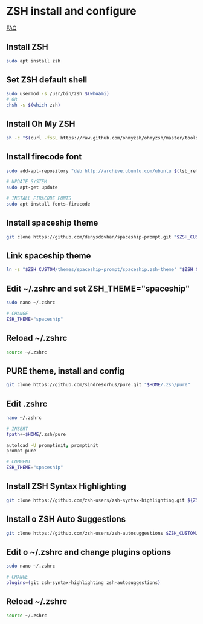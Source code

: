 # ZSH install and configure

[FAQ](../../FAQ.md)

## Install ZSH

```bash
sudo apt install zsh
```

## Set ZSH default shell

```bash
sudo usermod -s /usr/bin/zsh $(whoami)
# OR
chsh -s $(which zsh)
```

## Install Oh My ZSH

```bash
sh -c "$(curl -fsSL https://raw.github.com/ohmyzsh/ohmyzsh/master/tools/install.sh)"
```

## Install firecode font

```bash
sudo add-apt-repository "deb http://archive.ubuntu.com/ubuntu $(lsb_release -sc) universe"

# UPDATE SYSTEM
sudo apt-get update

# INSTALL FIRACODE FONTS
sudo apt install fonts-firacode
```

## Install spaceship theme

```bash
git clone https://github.com/denysdovhan/spaceship-prompt.git "$ZSH_CUSTOM/themes/spaceship-prompt" --depth=1
```

## Link spaceship theme

```bash
ln -s "$ZSH_CUSTOM/themes/spaceship-prompt/spaceship.zsh-theme" "$ZSH_CUSTOM/themes/spaceship.zsh-theme"
```

## Edit ~/.zshrc and set ZSH_THEME="spaceship"

```bash
sudo nano ~/.zshrc

# CHANGE
ZSH_THEME="spaceship"
```

## Reload ~/.zshrc

```bash
source ~/.zshrc
```

## PURE theme, install and config

```bash
git clone https://github.com/sindresorhus/pure.git "$HOME/.zsh/pure"
```

## Edit .zshrc

```bash
nano ~/.zshrc

# INSERT
fpath+=$HOME/.zsh/pure

autoload -U promptinit; promptinit
prompt pure

# COMMENT
ZSH_THEME="spaceship"
```

## Install ZSH Syntax Highlighting

```bash
git clone https://github.com/zsh-users/zsh-syntax-highlighting.git ${ZSH_CUSTOM:-~/.oh-my-zsh/custom}/plugins/zsh-syntax-highlighting
```

## Install o ZSH Auto Suggestions

```bash
git clone https://github.com/zsh-users/zsh-autosuggestions $ZSH_CUSTOM/plugins/zsh-autosuggestions
```

## Edit o ~/.zshrc and change plugins options

```bash
sudo nano ~/.zshrc

# CHANGE
plugins=(git zsh-syntax-highlighting zsh-autosuggestions)
```

## Reload ~/.zshrc

```bash
source ~/.zshrc
```
